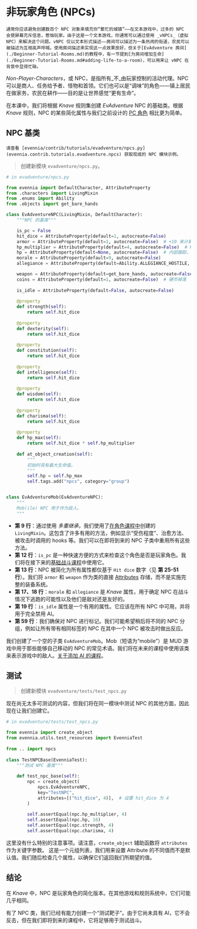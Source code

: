 # 非玩家角色 (NPCs)

```{sidebar} vNPCs
通常你应该避免创建数百个 NPC 对象来填充你“繁忙的城镇”——在文本游戏中，过多的 NPC 会使屏幕充斥信息，惹恼玩家。由于这是一个文本游戏，你通常可以通过使用 _vNPCs_（虚拟 NPC）来解决这个问题。vNPC 仅以文本形式描述——房间可以描述为一条热闹的街道，农民可以被描述为互相高声呼喊。使用房间描述来实现这一点效果良好，但关于[EvAdventure 房间](./Beginner-Tutorial-Rooms.md)的教程中，有一节提到[为房间增加生命](./Beginner-Tutorial-Rooms.md#adding-life-to-a-room)，可以用来让 vNPC 在背景中显得忙碌。
```

_Non-Player-Characters_，或 NPC，是指所有_不_由玩家控制的活动代理。NPC 可以是商人、任务给予者、怪物和首领。它们也可以是“调味”的角色——镇上居民在做家务，农民在耕作——目的是让世界感觉“更有生命”。

在本课中，我们将根据 _Knave_ 规则集创建 _EvAdventure_ NPC 的基础类。根据 _Knave_ 规则，NPC 的某些简化属性与我们之前设计的 [PC 角色](./Beginner-Tutorial-Characters.md) 相比更为简单。

## NPC 基类

```{sidebar}
请查看 [evennia/contrib/tutorials/evadventure/npcs.py](evennia.contrib.tutorials.evadventure.npcs) 获取现成的 NPC 模块示例。
```
> 创建新模块 `evadventure/npcs.py`。

```python
# in evadventure/npcs.py 

from evennia import DefaultCharacter, AttributeProperty
from .characters import LivingMixin
from .enums import Ability
from .objects import get_bare_hands

class EvAdventureNPC(LivingMixin, DefaultCharacter): 
    """NPC 的基类""" 

    is_pc = False
    hit_dice = AttributeProperty(default=1, autocreate=False)
    armor = AttributeProperty(default=1, autocreate=False)  # +10 来计算防御
    hp_multiplier = AttributeProperty(default=4, autocreate=False)  # Knave 默认值为 4
    hp = AttributeProperty(default=None, autocreate=False)  # 内部跟踪，使用 .hp 属性
    morale = AttributeProperty(default=9, autocreate=False)
    allegiance = AttributeProperty(default=Ability.ALLEGIANCE_HOSTILE, autocreate=False)

    weapon = AttributeProperty(default=get_bare_hands, autocreate=False)  # 代替装备系统
    coins = AttributeProperty(default=1, autocreate=False)  # 硬币掉落
 
    is_idle = AttributeProperty(default=False, autocreate=False)
    
    @property
    def strength(self):
        return self.hit_dice
        
    @property
    def dexterity(self):
        return self.hit_dice
 
    @property
    def constitution(self):
        return self.hit_dice
 
    @property
    def intelligence(self):
        return self.hit_dice
 
    @property
    def wisdom(self):
        return self.hit_dice
 
    @property
    def charisma(self):
        return self.hit_dice
 
    @property
    def hp_max(self):
        return self.hit_dice * self.hp_multiplier
    
    def at_object_creation(self):
        """
        初始时具有最大生命值。
        """
        self.hp = self.hp_max
        self.tags.add("npcs", category="group")


class EvAdventureMob(EvAdventureNPC): 
    """
    Mob(ile) NPC 用于作为敌人。
    """
```

- **第 9 行**：通过使用 _多重继承_，我们使用了[在角色课程中](./Beginner-Tutorial-Characters.md)创建的 `LivingMixin`。这包含了许多有用的方法，例如显示“受伤程度”、治愈方法、被攻击时调用的 hooks 等。我们可以在即将到来的 NPC 子类中重用所有这些方法。
- **第 12 行**：`is_pc` 是一种快速方便的方式来检查这个角色是否是玩家角色。我们将在接下来的[基础战斗课程](./Beginner-Tutorial-Combat-Base.md)中使用它。
- **第 13 行**：NPC 被简化为所有属性都仅基于 `Hit dice` 数字（见 **第 25-51 行**）。我们将 `armor` 和 `weapon` 作为类的直接 [Attributes](../../../Components/Attributes.md) 存储，而不是实施完整的装备系统。
- **第 17、18 行**：`morale` 和 `allegiance` 是 _Knave_ 属性，用于确定 NPC 在战斗情况下逃跑的可能性以及他们是敌对还是友好的。
- **第 19 行**：`is_idle` 属性是一个有用的属性。它应该在所有 NPC 中可用，并将用于完全禁用 AI。
- **第 59 行**：我们确保对 NPC 进行标记。我们可能希望稍后将不同的 NPC 分组，例如让所有带有相同标签的 NPC 在其中一个 NPC 被攻击时做出反应。

我们创建了一个空的子类 `EvAdventureMob`。Mob（短语为“mobile”）是 MUD 游戏中用于那些能够自己移动的 NPC 的常见术语。我们将在未来的课程中使用该类来表示游戏中的敌人。[关于添加 AI 的课程](Beginner-Tutoroal-AI)。

## 测试

> 创建新模块 `evadventure/tests/test_npcs.py`

现在尚无太多可测试的内容，但我们将在同一模块中测试 NPC 的其他方面，因此现在让我们创建它。

```python
# in evadventure/tests/test_npcs.py

from evennia import create_object                                           
from evennia.utils.test_resources import EvenniaTest                        
                                                                            
from .. import npcs                                                         
                                                                            
class TestNPCBase(EvenniaTest):                                             
    """测试 NPC 基类""" 
    
    def test_npc_base(self):
        npc = create_object(
            npcs.EvAdventureNPC,
            key="TestNPC",
            attributes=[("hit_dice", 4)],  # 设置 hit_dice 为 4
        )
        
        self.assertEqual(npc.hp_multiplier, 4)
        self.assertEqual(npc.hp, 16)
        self.assertEqual(npc.strength, 4)
        self.assertEqual(npc.charisma, 4)
```

这里没有什么特别的注意事项。请注意，`create_object` 辅助函数将 `attributes` 作为关键字参数。 这是一个元组列表，我们用来设置 Attribute 的不同值而不是默认值。我们随后检查几个属性，以确保它们返回我们所期望的值。

## 结论

在 _Knave_ 中，NPC 是玩家角色的简化版本。在其他游戏和规则系统中，它们可能几乎相同。

有了 NPC 类，我们已经有能力创建一个“测试靶子”。由于它尚未具有 AI，它不会反击，但在我们即将到来的课程中，它将足够用于测试战斗。
